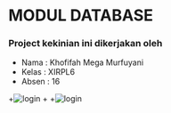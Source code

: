 # MODUL DATABASE
### Project kekinian ini dikerjakan oleh
* Nama  : Khofifah Mega Murfuyani 
* Kelas : XIRPL6
* Absen : 16

 +![login](https://s4.postimg.org/kn30sl0j1/pbo11.jpg)
 +
 +![login](https://s21.postimg.org/jqclw4n53/pbo12.jpg)
